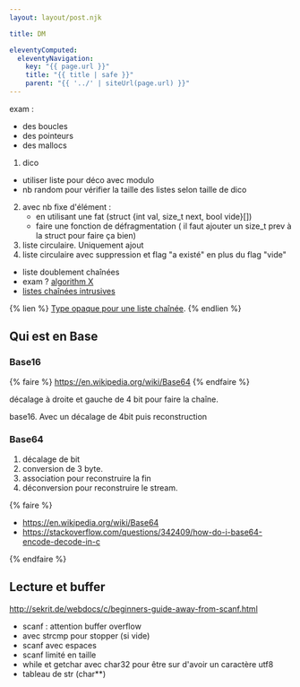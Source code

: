 ```yaml
---
layout: layout/post.njk

title: DM

eleventyComputed:
  eleventyNavigation:
    key: "{{ page.url }}"
    title: "{{ title | safe }}"
    parent: "{{ '../' | siteUrl(page.url) }}"
---
```



exam :

- des boucles
- des pointeurs
- des mallocs


1. dico
  - utiliser liste pour déco avec modulo
  - nb random pour vérifier la taille des listes selon taille de dico
2. avec nb fixe d'élément :
   - en utilisant une fat (struct {int val, size_t next, bool vide}[])
   - faire une fonction de défragmentation ( il faut ajouter un size_t prev à la struct pour faire ça bien)
3. liste circulaire. Uniquement ajout
4. liste circulaire avec suppression et flag "a existé" en plus du flag "vide"

- liste doublement chaînées
- exam ? [algorithm X](https://en.wikipedia.org/wiki/Knuth%27s_Algorithm_X)
- [listes chaînées intrusives](https://www.data-structures-in-practice.com/intrusive-linked-lists/)

{% lien %}
[Type opaque pour une liste chaînée](https://x0r.fr/blog/30).
{% endlien %}

## Qui est en Base

### Base16

{% faire %}
<https://en.wikipedia.org/wiki/Base64>
{% endfaire %}

décalage à droite et gauche de 4 bit pour faire la chaîne.

base16. Avec un décalage de 4bit puis reconstruction

### Base64

1. décalage de bit
2. conversion de 3 byte.
3. association pour reconstruire la fin
4. déconversion pour reconstruire le stream.
  
{% faire %}

- <https://en.wikipedia.org/wiki/Base64>
- <https://stackoverflow.com/questions/342409/how-do-i-base64-encode-decode-in-c>

{% endfaire %}

## Lecture et buffer

<http://sekrit.de/webdocs/c/beginners-guide-away-from-scanf.html>

- scanf : attention buffer overflow
- avec strcmp pour stopper (si vide)
- scanf avec espaces
- scanf limité en taille
- while et getchar avec char32 pour être sur d'avoir un caractère utf8
- tableau de str (char**)
